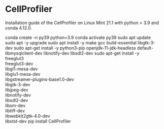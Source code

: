 # CellProfiler
Installation guide of the CellProfiler on Linux Mint 21.1 with python > 3.9 and conda 4.12.0.

conda create -n py39 python=3.9
conda activate py39
sudo apt update
sudo apt -y upgrade
sudo apt install -y make gcc build-essential libgtk-3-dev
sudo apt-get install -y python3-pip openjdk-11-jdk-headless default-libmysqlclient-dev libnotify-dev libsdl2-dev
sudo apt-get install -y \
                freeglut3 \
                freeglut3-dev \
                libgl1-mesa-dev \
                libglu1-mesa-dev \
                libgstreamer-plugins-base1.0-dev \
                libgtk-3-dev \
                libjpeg-dev \
                libnotify-dev \
                libsdl2-dev \
                libsm-dev \
                libtiff-dev \
                libwebkit2gtk-4.0-dev \
                libxtst-dev
pip install CellProfiler
